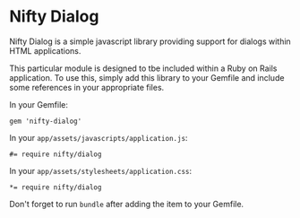 # Nifty Dialog

Nifty Dialog is a simple javascript library providing support for dialogs within
HTML applications.

This particular module is designed to tbe included within a Ruby on Rails application.
To use this, simply add this library to your Gemfile and include some references in
your appropriate files.

In your Gemfile:

```
gem 'nifty-dialog'
```

In your `app/assets/javascripts/application.js`:

```
#= require nifty/dialog
```

In your `app/assets/stylesheets/application.css`:

```
*= require nifty/dialog
```

Don't forget to run `bundle` after adding the item to your Gemfile.
